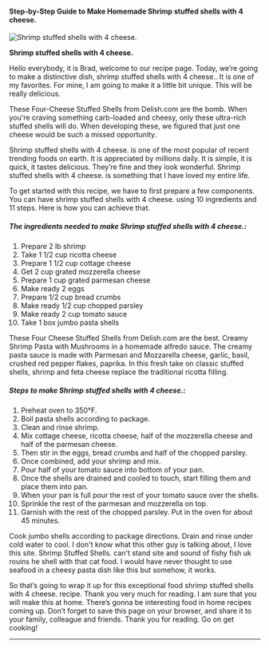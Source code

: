             

#### Step-by-Step Guide to Make Homemade Shrimp stuffed shells with 4 cheese.

![Shrimp stuffed shells with 4 cheese.](https://img-global.cpcdn.com/recipes/5136735925174272/751x532cq70/shrimp-stuffed-shells-with-4-cheese-recipe-main-photo.jpg)

**Shrimp stuffed shells with 4 cheese.**

Hello everybody, it is Brad, welcome to our recipe page. Today, we’re going to make a distinctive dish, shrimp stuffed shells with 4 cheese.. It is one of my favorites. For mine, I am going to make it a little bit unique. This will be really delicious.

These Four-Cheese Stuffed Shells from Delish.com are the bomb. When you're craving something carb-loaded and cheesy, only these ultra-rich stuffed shells will do. When developing these, we figured that just one cheese would be such a missed opportunity.

Shrimp stuffed shells with 4 cheese. is one of the most popular of recent trending foods on earth. It is appreciated by millions daily. It is simple, it is quick, it tastes delicious. They’re fine and they look wonderful. Shrimp stuffed shells with 4 cheese. is something that I have loved my entire life.

To get started with this recipe, we have to first prepare a few components. You can have shrimp stuffed shells with 4 cheese. using 10 ingredients and 11 steps. Here is how you can achieve that.

##### The ingredients needed to make Shrimp stuffed shells with 4 cheese.:

1.  Prepare 2 lb shrimp
2.  Take 1 1/2 cup ricotta cheese
3.  Prepare 1 1/2 cup cottage cheese
4.  Get 2 cup grated mozzerella cheese
5.  Prepare 1 cup grated parmesan cheese
6.  Make ready 2 eggs
7.  Prepare 1/2 cup bread crumbs
8.  Make ready 1/2 cup chopped parsley
9.  Make ready 2 cup tomato sauce
10.  Take 1 box jumbo pasta shells

These Four Cheese Stuffed Shells from Delish.com are the best. Creamy Shrimp Pasta with Mushrooms in a homemade alfredo sauce. The creamy pasta sauce is made with Parmesan and Mozzarella cheese, garlic, basil, crushed red pepper flakes, paprika. In this fresh take on classic stuffed shells, shrimp and feta cheese replace the traditional ricotta filling.

##### Steps to make Shrimp stuffed shells with 4 cheese.:

1.  Preheat oven to 350°F.
2.  Boil pasta shells according to package.
3.  Clean and rinse shrimp.
4.  Mix cottage cheese, ricotta cheese, half of the mozzerella cheese and half of the parmesan cheese.
5.  Then stir in the eggs, bread crumbs and half of the chopped parsley.
6.  Once combined, add your shrimp and mix.
7.  Pour half of your tomato sauce into bottom of your pan.
8.  Once the shells are drained and cooled to touch, start filling them and place them into pan.
9.  When your pan is full pour the rest of your tomato sauce over the shells.
10.  Sprinkle the rest of the parmesan and mozzerella on top.
11.  Garnish with the rest of the chopped parsley. Put in the oven for about 45 minutes.

Cook jumbo shells according to package directions. Drain and rinse under cold water to cool. I don't know what this other guy is talking about, I love this site. Shrimp Stuffed Shells. can't stand site and sound of fishy fish uk rouins he shell with that cat food. I would have never thought to use seafood in a cheesy pasta dish like this but somehow, it works.

So that’s going to wrap it up for this exceptional food shrimp stuffed shells with 4 cheese. recipe. Thank you very much for reading. I am sure that you will make this at home. There’s gonna be interesting food in home recipes coming up. Don’t forget to save this page on your browser, and share it to your family, colleague and friends. Thank you for reading. Go on get cooking!

* * *